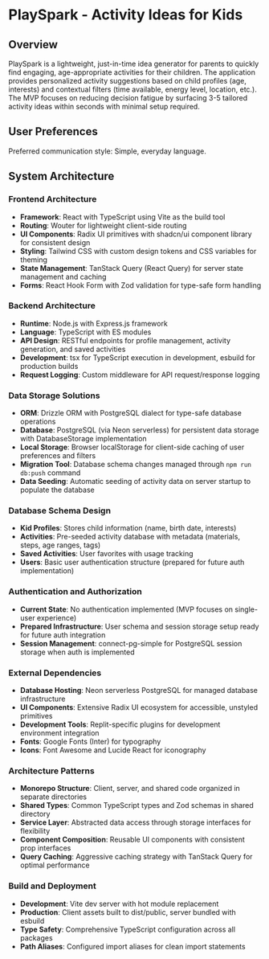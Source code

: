 # PlaySpark - Activity Ideas for Kids

## Overview

PlaySpark is a lightweight, just-in-time idea generator for parents to quickly find engaging, age-appropriate activities for their children. The application provides personalized activity suggestions based on child profiles (age, interests) and contextual filters (time available, energy level, location, etc.). The MVP focuses on reducing decision fatigue by surfacing 3-5 tailored activity ideas within seconds with minimal setup required.

## User Preferences

Preferred communication style: Simple, everyday language.

## System Architecture

### Frontend Architecture
- **Framework**: React with TypeScript using Vite as the build tool
- **Routing**: Wouter for lightweight client-side routing
- **UI Components**: Radix UI primitives with shadcn/ui component library for consistent design
- **Styling**: Tailwind CSS with custom design tokens and CSS variables for theming
- **State Management**: TanStack Query (React Query) for server state management and caching
- **Forms**: React Hook Form with Zod validation for type-safe form handling

### Backend Architecture
- **Runtime**: Node.js with Express.js framework
- **Language**: TypeScript with ES modules
- **API Design**: RESTful endpoints for profile management, activity generation, and saved activities
- **Development**: tsx for TypeScript execution in development, esbuild for production builds
- **Request Logging**: Custom middleware for API request/response logging

### Data Storage Solutions
- **ORM**: Drizzle ORM with PostgreSQL dialect for type-safe database operations
- **Database**: PostgreSQL (via Neon serverless) for persistent data storage with DatabaseStorage implementation
- **Local Storage**: Browser localStorage for client-side caching of user preferences and filters
- **Migration Tool**: Database schema changes managed through `npm run db:push` command
- **Data Seeding**: Automatic seeding of activity data on server startup to populate the database

### Database Schema Design
- **Kid Profiles**: Stores child information (name, birth date, interests)
- **Activities**: Pre-seeded activity database with metadata (materials, steps, age ranges, tags)
- **Saved Activities**: User favorites with usage tracking
- **Users**: Basic user authentication structure (prepared for future auth implementation)

### Authentication and Authorization
- **Current State**: No authentication implemented (MVP focuses on single-user experience)
- **Prepared Infrastructure**: User schema and session storage setup ready for future auth integration
- **Session Management**: connect-pg-simple for PostgreSQL session storage when auth is implemented

### External Dependencies
- **Database Hosting**: Neon serverless PostgreSQL for managed database infrastructure
- **UI Components**: Extensive Radix UI ecosystem for accessible, unstyled primitives
- **Development Tools**: Replit-specific plugins for development environment integration
- **Fonts**: Google Fonts (Inter) for typography
- **Icons**: Font Awesome and Lucide React for iconography

### Architecture Patterns
- **Monorepo Structure**: Client, server, and shared code organized in separate directories
- **Shared Types**: Common TypeScript types and Zod schemas in shared directory
- **Service Layer**: Abstracted data access through storage interfaces for flexibility
- **Component Composition**: Reusable UI components with consistent prop interfaces
- **Query Caching**: Aggressive caching strategy with TanStack Query for optimal performance

### Build and Deployment
- **Development**: Vite dev server with hot module replacement
- **Production**: Client assets built to dist/public, server bundled with esbuild
- **Type Safety**: Comprehensive TypeScript configuration across all packages
- **Path Aliases**: Configured import aliases for clean import statements